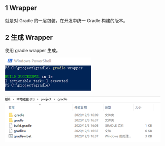 ## 1 Wrapper
就是对 Gradle 的一层包装，在开发中统一 Gradle 构建的版本。

## 2 生成 Wrapper 
使用 gradle wrapper 生成。

![](../../asset/wrapper.png)



![](../../asset/wrappertest.png)

